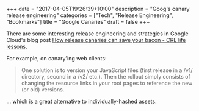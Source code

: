 +++
date = "2017-04-05T19:26:39+10:00"
description = "Goog's canary release engineering"
categories = ["Tech", "Release Engineering", "Bookmarks"]
title = "Google Canaries"
draft = false
+++

There are some interesting release engineering and strategies in Google Cloud's blog post [How release canaries can save your bacon - CRE life lessons](https://cloudplatform.googleblog.com/2017/03/how-release-canaries-can-save-your-bacon-CRE-life-lessons.html).

For example, on canary'ing web clients:

> One solution is to version your JavaScript files (first release in a /v1/ directory, second in a /v2/ etc.). Then the rollout simply consists of changing the resource links in your root pages to reference the new (or old) versions.

... which is a great alternative to individually-hashed assets.
